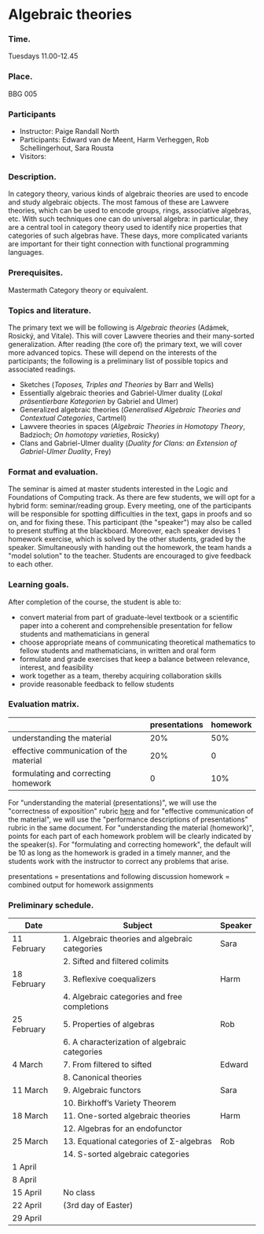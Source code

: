 # Algebraic theories

### Time.
Tuesdays 11.00-12.45

### Place.
BBG 005

### Participants
- Instructor: Paige Randall North
- Participants: Edward van de Meent, Harm Verheggen, Rob Schellingerhout, Sara Rousta
- Visitors: 

### Description.
In category theory, various kinds of algebraic theories are used to encode and study algebraic objects. The most famous of these are Lawvere theories, which can be used to encode groups, rings, associative algebras, etc. With such techniques one can do universal algebra: in particular, they are a central tool in category theory used to identify nice properties that categories of such algebras have. These days, more complicated variants are important for their tight connection with functional programming languages.

### Prerequisites.
Mastermath Category theory or equivalent.

### Topics and literature.
The primary text we will be following is *Algebraic theories* (Adámek, Rosický, and Vitale). This will cover Lawvere theories and their many-sorted generalization. After reading (the core of) the primary text, we will cover more advanced topics. These will depend on the interests of the participants; the following is a preliminary list of possible topics and associated readings.
- Sketches (_Toposes, Triples and Theories_ by Barr and Wells)
- Essentially algebraic theories and Gabriel-Ulmer duality (_Lokal präsentierbare Kategorien_ by Gabriel and Ulmer)
- Generalized algebraic theories (_Generalised Algebraic Theories and Contextual Categories_, Cartmell)
- Lawvere theories in spaces (_Algebraic Theories in Homotopy Theory_, Badzioch; _On homotopy varieties_, Rosicky)
- Clans and Gabriel-Ulmer duality (_Duality for Clans: an Extension of Gabriel-Ulmer Duality_, Frey)

### Format and evaluation.
The seminar is aimed at master students interested in the Logic and Foundations of Computing track. As there are few students, we will opt for a hybrid form: seminar/reading group. Every meeting, one of the participants will be responsible for spotting difficulties in the text, gaps in proofs and so on, and for fixing these. This participant (the "speaker") may also be called to present stuffing at the blackboard. Moreover, each speaker devises 1 homework exercise, which is solved by the other students, graded by the speaker. Simultaneously with handing out the homework, the team hands a "model solution" to the teacher. Students are encouraged to give feedback to each other.

### Learning goals.
After completion of the course, the student is able to:
- convert material from part of graduate-level textbook or a scientific paper into a coherent and comprehensible presentation for fellow students and mathematicians in general
- choose appropriate means of communicating theoretical mathematics to fellow students and mathematicians, in written and oral form
- formulate and grade exercises that keep a balance between relevance, interest, and feasibility
- work together as a team, thereby acquiring collaboration skills
- provide reasonable feedback to fellow students

### Evaluation matrix. 

| | presentations	| homework |
|-|---------------|----------|
|understanding the material	| 20%	| 50% |
| effective communication of the material	| 20%	| 0 |
| formulating and correcting homework	| 0	| 10% |

For "understanding the material (presentations)", we will use the "correctness of exposition" rubric [here](https://students.uu.nl/sites/default/files/beta_wiskunde_bachelor_scriptie_evaluatie-3.pdf) and for "effective communication of the material", we will use the "performance descriptions of presentations" rubric in the same document. For "understanding the material (homework)", points for each part of each homework problem will be clearly indicated by the speaker(s). For "formulating and correcting homework", the default will be 10 as long as the homework is graded in a timely manner, and the students work with the instructor to correct any problems that arise.

presentations = presentations and following discussion
homework = combined output for homework assignments

### Preliminary schedule.

| Date | Subject | Speaker |
|------|---------|---------|
| 11 February	| 1. Algebraic theories and algebraic categories	| Sara |
| |	2. Sifted and filtered colimits |	|
| 18 February	| 3. Reflexive coequalizers	| Harm |
| |	4. Algebraic categories and free completions	| |
| 25 February	| 5. Properties of algebras	| Rob |
| |	6. A characterization of algebraic categories	| |
| 4 March	| 7. From filtered to sifted	|Edward |
| |	8. Canonical theories	| |
| 11 March |	9. Algebraic functors	| Sara |
| |	10. Birkhoff’s Variety Theorem	| |
| 18 March	| 11. One-sorted algebraic theories	| Harm |
| | 	12. Algebras for an endofunctor	| |
| 25 March	| 13. Equational categories of Σ-algebras | Rob |	
| |	14. S-sorted algebraic categories	| |
| 1 April | | |
| 8 April | | |
| 15 April | No class| |
| 22 April | (3rd day of Easter)| |
| 29 April| | |




